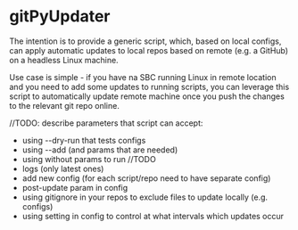 # gitPyUpdater
The intention is to provide a generic script, which, based on local configs, can apply automatic updates to local repos based on remote (e.g. a GitHub) on a headless Linux machine.

Use case is simple - if you have na SBC running Linux in remote location and you need to add some updates to running scripts, you can leverage this script to automatically update remote machine once you push the changes to the relevant git repo online.

//TODO: describe parameters that script can accept:
* using --dry-run that tests configs
* using --add (and params that are needed)
* using without params to run
//TODO
* logs (only latest ones)
* add new config (for each script/repo need to have separate config)
* post-update param in config
* using gitignore in your repos to exclude files to update locally (e.g. configs)
* using setting in config to control at what intervals which updates occur
